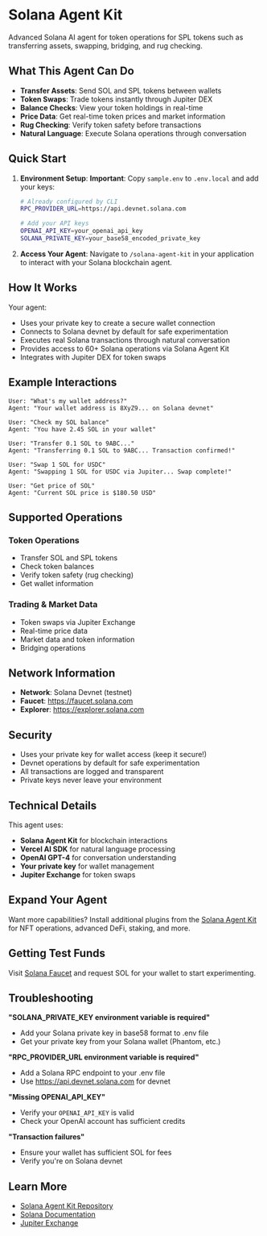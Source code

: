 # Solana Agent Kit

Advanced Solana AI agent for token operations for SPL tokens such as transferring assets, swapping, bridging, and rug checking.

## What This Agent Can Do

- **Transfer Assets**: Send SOL and SPL tokens between wallets
- **Token Swaps**: Trade tokens instantly through Jupiter DEX  
- **Balance Checks**: View your token holdings in real-time
- **Price Data**: Get real-time token prices and market information
- **Rug Checking**: Verify token safety before transactions
- **Natural Language**: Execute Solana operations through conversation

## Quick Start

1. **Environment Setup**:
   **Important**: Copy `sample.env` to `.env.local` and add your keys:
   
   ```bash
   # Already configured by CLI
   RPC_PROVIDER_URL=https://api.devnet.solana.com
   
   # Add your API keys
   OPENAI_API_KEY=your_openai_api_key
   SOLANA_PRIVATE_KEY=your_base58_encoded_private_key
   ```

2. **Access Your Agent**:
   Navigate to `/solana-agent-kit` in your application to interact with your Solana blockchain agent.

## How It Works

Your agent:
- Uses your private key to create a secure wallet connection
- Connects to Solana devnet by default for safe experimentation  
- Executes real Solana transactions through natural conversation
- Provides access to 60+ Solana operations via Solana Agent Kit
- Integrates with Jupiter DEX for token swaps

## Example Interactions

```
User: "What's my wallet address?"
Agent: "Your wallet address is 8XyZ9... on Solana devnet"

User: "Check my SOL balance"
Agent: "You have 2.45 SOL in your wallet"

User: "Transfer 0.1 SOL to 9ABC..."
Agent: "Transferring 0.1 SOL to 9ABC... Transaction confirmed!"

User: "Swap 1 SOL for USDC"
Agent: "Swapping 1 SOL for USDC via Jupiter... Swap complete!"

User: "Get price of SOL"
Agent: "Current SOL price is $180.50 USD"
```

## Supported Operations

### Token Operations
- Transfer SOL and SPL tokens
- Check token balances
- Verify token safety (rug checking)
- Get wallet information

### Trading & Market Data
- Token swaps via Jupiter Exchange
- Real-time price data
- Market data and token information
- Bridging operations

## Network Information

- **Network**: Solana Devnet (testnet)
- **Faucet**: https://faucet.solana.com
- **Explorer**: https://explorer.solana.com

## Security

- Uses your private key for wallet access (keep it secure!)
- Devnet operations by default for safe experimentation
- All transactions are logged and transparent
- Private keys never leave your environment

## Technical Details

This agent uses:
- **Solana Agent Kit** for blockchain interactions
- **Vercel AI SDK** for natural language processing
- **OpenAI GPT-4** for conversation understanding
- **Your private key** for wallet management
- **Jupiter Exchange** for token swaps

## Expand Your Agent

Want more capabilities? Install additional plugins from the [Solana Agent Kit](https://github.com/sendaifun/solana-agent-kit) for NFT operations, advanced DeFi, staking, and more.

## Getting Test Funds

Visit [Solana Faucet](https://faucet.solana.com) and request SOL for your wallet to start experimenting.

## Troubleshooting

**"SOLANA_PRIVATE_KEY environment variable is required"**
- Add your Solana private key in base58 format to .env file
- Get your private key from your Solana wallet (Phantom, etc.)

**"RPC_PROVIDER_URL environment variable is required"**
- Add a Solana RPC endpoint to your .env file
- Use https://api.devnet.solana.com for devnet

**"Missing OPENAI_API_KEY"**
- Verify your `OPENAI_API_KEY` is valid
- Check your OpenAI account has sufficient credits

**"Transaction failures"**
- Ensure your wallet has sufficient SOL for fees
- Verify you're on Solana devnet

## Learn More

- [Solana Agent Kit Repository](https://github.com/sendaifun/solana-agent-kit)
- [Solana Documentation](https://docs.solana.com)
- [Jupiter Exchange](https://jup.ag)